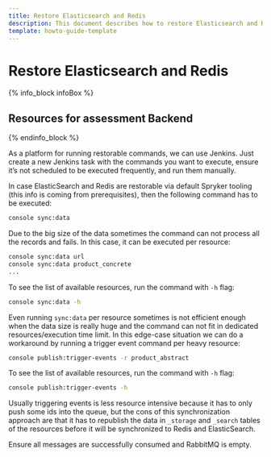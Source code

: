 ```yaml
---
title: Restore Elasticsearch and Redis
description: This document describes how to restore Elasticsearch and Redis data.
template: howto-guide-template
---
```


# Restore Elasticsearch and Redis

{% info_block infoBox %}

## Resources for assessment Backend

{% endinfo_block %}

As a platform for running restorable commands, we can use Jenkins. Just create a new Jenkins task with the commands
you want to execute, ensure it’s not scheduled to be executed frequently, and run them manually.

In case ElasticSearch and Redis are restorable via default Spryker tooling (this info is coming from prerequisites),
then the following command has to be executed:
```bash
console sync:data
```
Due to the big size of the data sometimes the command can not process all the records and fails. In this case,
it can be executed per resource:
```bash
console sync:data url
console sync:data product_concrete  
...
```
To see the list of available resources, run the command with `-h` flag:
```bash
console sync:data -h
```
Even running `sync:data` per resource sometimes is not efficient enough when the data size is really huge and the command
can not fit in dedicated resources/execution time limit. In this edge-case situation we can do a workaround by running
a trigger event command per heavy resource:
```bash
console publish:trigger-events -r product_abstract
```
To see the list of available resources, run the command with `-h` flag:
```bash
console publish:trigger-events -h
```
Usually triggering events is less resource intensive because it has to only push some ids into the queue, but the cons of
this synchronization approach are that it has to republish the data in `_storage` and `_search` tables of the resources
before it will be synchronized to Redis and ElasticSearch.

Ensure all messages are successfully consumed and RabbitMQ is empty.


